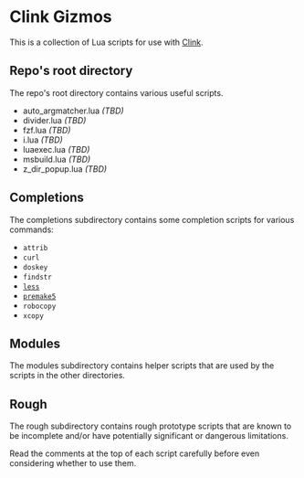 # Clink Gizmos

This is a collection of Lua scripts for use with [Clink](https://github.com/chrisant996/clink).

## Repo's root directory

The repo's root directory contains various useful scripts.

- auto_argmatcher.lua _(TBD)_
- divider.lua _(TBD)_
- fzf.lua _(TBD)_
- i.lua _(TBD)_
- luaexec.lua _(TBD)_
- msbuild.lua _(TBD)_
- z_dir_popup.lua _(TBD)_

## Completions

The completions subdirectory contains some completion scripts for various commands:

- `attrib`
- `curl`
- `doskey`
- `findstr`
- [`less`](http://www.greenwoodsoftware.com/less/)
- [`premake5`](https://premake.github.io/)
- `robocopy`
- `xcopy`

## Modules

The modules subdirectory contains helper scripts that are used by the scripts in the other directories.

## Rough

The rough subdirectory contains rough prototype scripts that are known to be incomplete and/or have potentially significant or dangerous limitations.

Read the comments at the top of each script carefully before even considering whether to use them.

